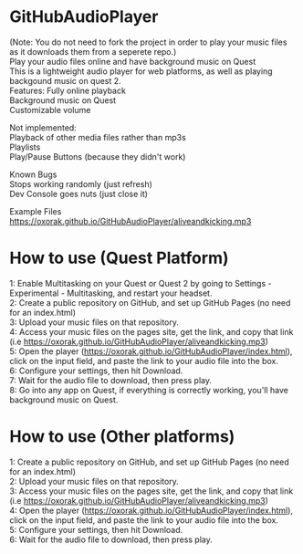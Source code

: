 # GitHubAudioPlayer
(Note: You do not need to fork the project in order to play your music files as it downloads them from a seperete repo.)      
Play your audio files online and have background music on Quest   
This is a lightweight audio player for web platforms, as well as playing backgound music on quest 2.    
Features: 
Fully online playback   
Background music on Quest   
Customizable volume   

Not implemented:    
Playback of other media files rather than mp3s    
Playlists   
Play/Pause Buttons (because they didn't work)   

Known Bugs    
Stops working randomly (just refresh)   
Dev Console goes nuts (just close it)    

Example Files  
https://oxorak.github.io/GitHubAudioPlayer/aliveandkicking.mp3
      
# How to use (Quest Platform)

1: Enable Multitasking on your Quest or Quest 2 by going to Settings - Experimental - Multitasking, and restart your headset.  
2: Create a public repository on GitHub, and set up GitHub Pages (no need for an index.html)  
3: Upload your music files on that repository.  
4: Access your music files on the pages site, get the link, and copy that link (i.e https://oxorak.github.io/GitHubAudioPlayer/aliveandkicking.mp3)   
5: Open the player (https://oxorak.github.io/GitHubAudioPlayer/index.html), click on the input field, and paste the link to your audio file into the box.   
6: Configure your settings, then hit Download.     
7: Wait for the audio file to download, then press play.     
8: Go into any app on Quest, if everything is correctly working, you'll have background music on Quest.   


# How to use (Other platforms)

1: Create a public repository on GitHub, and set up GitHub Pages (no need for an index.html)    
2: Upload your music files on that repository.    
3: Access your music files on the pages site, get the link, and copy that link (i.e https://oxorak.github.io/GitHubAudioPlayer/aliveandkicking.mp3)   
4: Open the player (https://oxorak.github.io/GitHubAudioPlayer/index.html), click on the input field, and paste the link to your audio file into the box.   
5: Configure your settings, then hit Download.    
6: Wait for the audio file to download, then press play.    

